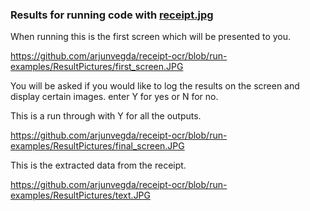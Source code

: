 ### Results for running code with [receipt.jpg](hhttps://github.com/arjunvegda/receipt-ocr/blob/master/scanned%20receipts/receipt.JPG "Link to Receipt.jpg")

When running this is the first screen which will be presented to you.

https://github.com/arjunvegda/receipt-ocr/blob/run-examples/ResultPictures/first_screen.JPG

You will be asked if you would like to log the results on the screen and display certain images. enter Y for yes or N for no.

This is a run through with Y for all the outputs.

https://github.com/arjunvegda/receipt-ocr/blob/run-examples/ResultPictures/final_screen.JPG

This is the extracted data from the receipt.

https://github.com/arjunvegda/receipt-ocr/blob/run-examples/ResultPictures/text.JPG
